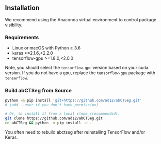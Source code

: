 ## Installation
We recommend using the Anaconda virtual environment to control package
visibility.

### Requirements
- Linux or macOS with Python ≥ 3.6
- keras >=2.1.6,<2.2.0
- tensorflow-gpu >=1.8.0,<2.0.0

Note, you should select the `tensorflow-gpu` version based on your cuda version.
If you do not have a gpu, replace the
`tensorflow-gpu` package with `tensorflow`.

### Build abCTSeg from Source
```bash
python -m pip install 'git+https://github.com/ad12/abCTSeg.git'
# (add --user if you don't have permission)

# Or, to install it from a local clone (recommended):
git clone https://github.com/ad12/abCTSeg.git
cd abCTSeg && python -m pip install -e .
```

You often need to rebuild abctseg after reinstalling TensorFlow and/or Keras.
